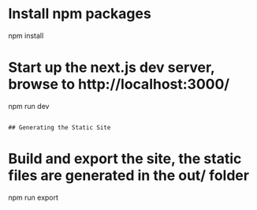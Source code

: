 # Install npm packages

npm install

# Start up the next.js dev server, browse to http://localhost:3000/

npm run dev

```

## Generating the Static Site

```

# Build and export the site, the static files are generated in the out/ folder

npm run export

```

```
